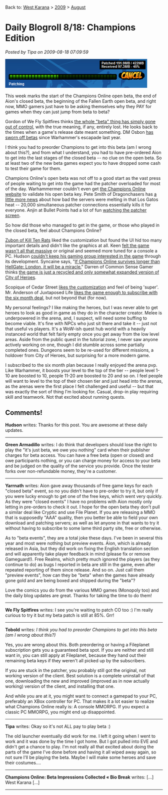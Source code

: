 Back to: [West Karana](/posts/westkarana.md) > [2009](/posts/2009/westkarana.md) > [August](./westkarana.md)
# Daily Blogroll 8/18: Champions Edition

*Posted by Tipa on 2009-08-18 07:09:59*

![progress](../../../uploads/2009/08/progress.jpg "progress")

This week marks the start of the Champions Online open beta, the end of Aion's closed beta, the beginning of the Fallen Earth open beta, and right now, MMO gamers just have to be asking themselves why they PAY for games when they can just jump from beta to beta?

Gordon of We Fly Spitfires thinks [the whole "beta" thing has simply gone out of control](http://blog.weflyspitfires.com/2009/08/17/stop-it-with-the-betas/), with the true meaning, if any, entirely lost. He looks back to the times when a game's release date meant something. DM Osbon [has sworn off betas](http://regolith.wordpress.com/2009/08/17/never-trust-a-beta/) since Warhammer's escapade last year. 

I think you had to preorder Champions to get into this beta (am I wrong about this?), and from what I understand, you had to have pre-ordered Aion to get into the last stages of the closed beta -- no clue on the open beta. So at least two of the new beta games expect you to have dropped some cash to test their game for them.

Champions Online's open beta was not off to a good start as the vast press of people waiting to get into the game had the patcher overloaded for most of the day. Warhammermer couldn't even get [the Champions Online website](http://exploringwar.wordpress.com/2009/08/18/champions-online/) to validate his open beta key. Pete Smith of Dragonchasers has [a little more news](http://dragonchasers.com/2009/08/17/champions-online-ob-off-to-a-rough-start/) about how bad the servers were melting in that Los Gatos heat -- 20,000 simultaneous patcher connections essentially kills it for everyone. Anjin at Bullet Points had a lot of fun [watching the patcher screen](http://bulletpointsblog.blogspot.com/2009/08/played-lately-champions-online.html). 

So how did those who managed to get in the game, or those who played in the closed beta, feel about Champions Online? 

[Zubon of Kill Ten Rats](http://www.killtenrats.com/2009/08/18/champions-online-one-night/) liked the customization but found the UI hid too many important details and didn't like the graphics at all. Keen [felt the game wasn't all that massive](http://www.keenandgraev.com/?p=2826) or original and seemed more tuned for a console a PC. Hudson [couldn't keep his gaming group interested in the game](http://hudshideout.com/blog/?p=2412) through its development. Syncaine says, "[If Champions Online survives longer than HellGate: London, it will be a miracle.](http://syncaine.wordpress.com/2009/08/17/champions-online-my-review-eg-style/)" Darren of Common Sense Gamer thinks [the game is just a recycled and only somewhat expanded version of City of Heroes](http://commonsensegamer.com/?p=1443). 

Scopique of Cedar Street [likes the customization](http://www.cedarstreet.net/2009/08/champions-online.html) and feel of being 'super'. Mr. Anderson of Juxtaposed Life [likes the game enough to subscribe with the six month deal](http://www.xenopulse.com/blog/?p=674), but not beyond that (for now). 

My personal feelings? I like making the heroes, but I was never able to get heroes to look as good in game as they do in the character creator. Melee is underpowered in the arena, and, I suspect, will need some buffing to become viable. It's fine with NPCs who just sit there and take it -- just not that useful vs players. It's a WoW-ish quest hub world with a heavily instanced world that felt fairly empty once you get away from the low level areas. Aside from the public quest in the tutorial zone, I never saw anyone actively working on one, though I did stumble across some partially completed ones. Dungeons seem to be re-used for different missions, a holdover from City of Heroes, but surprising for a more modern game.

I subscribed to the six month plan because I really enjoyed the arena pvp. Like Warhammer, it boosts your level to the top of the tier -- people level 1-10 are boosted to 10, people 11-20 are boosted to 20 and so on. I feel people will want to level to the top of their chosen tier and just head into the arenas, as the arenas were the first place I felt challenged and useful -- but that was exactly the sort of thing I'm looking for. Casual, drop-in play requiring skill and teamwork. Not that excited about running quests.

## Comments!

**Hudson** writes: Thanks for this post. You are awesome at these daily updates.

---

**Green Armadillo** writes: I do think that developers should lose the right to play the "it's just beta, we owe you nothing" card when their publisher charges for beta access. You can have a free beta (open or closed) and owe participants nothing, or you can charge money for access to your beta and be judged on the quality of the service you provide. Once the tester forks over non-refundable money, they're a customer.

---

**Yarrnath** writes: Aion gave away thousands of free game keys for each "closed beta" event, so no you didn't have to pre-order to try it, but only if you were lucky enough to get one of the free keys, which went very quickly. As they were "closed events" I have no problems with Aion mostly only letting in pre-orders to check it out. I hope for the open beta they don't pull a similar deal like Cryptic and use File Planet. If you are releasing a MMO that is supposedly "AAA" quality, then you better be able to field your own download and patching servers; as well as let anyone in that wants to try it without having to subscribe to some lame third party site, free or otherwise.

As to "beta events", they are a total joke these days. I've been in several this year and most were nothing but preview events. Aion, which is already released in Asia, but they did work on fixing the English translation section and will apparently take player feedback in mind (please fix or remove Gameguard!). Free Realms, which pretty much ignored the players (as they continue to do) as bugs I reported in beta are still in the game, even after repeated reporting of them since release. And so on. Just call them "preview events", how can they be "beta" when the games have already gone gold and are being boxed and shipped during the "beta"?

Love the comics you do from the various MMO games (Monopoly too) and the daily blog updates are great. Thanks for taking the time to do them!

---

**We Fly Spitfires** writes: I see you're waiting to patch CO too :) I'm really curious to try it but my beta patch is still at 85%. Grr!

---

**Tobold** writes: *I think you had to preorder Champions to get into this beta (am I wrong about this?)*

Yes, you are wrong about this. Both preordering or having a Fileplanet subscription gets you a guaranteed beta spot. If you are neither and still want in, you can still apply at Fileplanet, because they hand out their remaining beta keys if they weren't all picked up by the subscribers.

If you are stuck in the patcher, you probably still got the original, not working version of the client. Best solution is a complete uninstall of that one, downloading the new and improved (improved as in now actually working) version of the client, and installing that one.

And while you are at it, you might want to connect a gamepad to your PC, preferably an XBox controller for PC. That makes it a lot easier to realize what Champions Online really is: A console MMORPG. If you expect a classic PC MMORPG, you might end up disappointed.

---

**Tipa** writes: Okay so it's not ALL pay to play beta :)

The old launcher eventually did work for me. I left it going when I went to work and it was done by the time I got home. But I got pulled into EVE and didn't get a chance to play. I'm not really all that excited about doing the parts of the game I've done before and having it all wiped away again, so not sure I'll be playing the beta. Maybe I will make some heroes and save their costumes....

---

**Champions Online: Beta Impressions Collected &laquo; Bio Break** writes: [...] West Karana [...]

---


